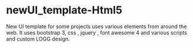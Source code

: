 # newUI_template-Html5
New UI template for some projects uses various elements from around the web. It uses bootstrap 3, css , jquery , font awesome 4 and various scripts and custom LOGG design.
